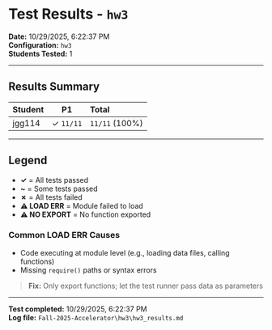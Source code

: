 # Test Results - `hw3`

**Date:** 10/29/2025, 6:22:37 PM  
**Configuration:** `hw3`  
**Students Tested:** 1  

---

## Results Summary

| Student | P1 | Total |
|---------|:-------:|:-------|
| jgg114 | ✓ `11/11` | `11/11` (100%) |

---

## Legend

- **✓** = All tests passed
- **~** = Some tests passed
- **✗** = All tests failed
- **⚠️ LOAD ERR** = Module failed to load
- **⚠️ NO EXPORT** = No function exported

### Common LOAD ERR Causes

- Code executing at module level (e.g., loading data files, calling functions)
- Missing `require()` paths or syntax errors

> **Fix:** Only export functions; let the test runner pass data as parameters

---

**Test completed:** 10/29/2025, 6:22:37 PM  
**Log file:** `Fall-2025-Accelerator\hw3\hw3_results.md`
